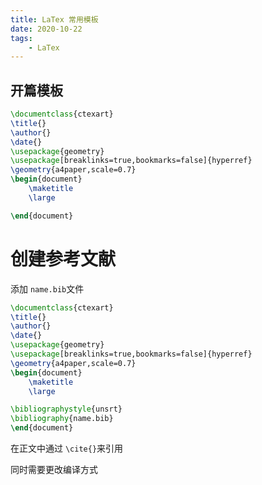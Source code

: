 ```yaml
---
title: LaTex 常用模板
date: 2020-10-22
tags:
    - LaTex
---
```


## 开篇模板

```latex
\documentclass{ctexart}
\title{}
\author{}
\date{}
\usepackage{geometry}
\usepackage[breaklinks=true,bookmarks=false]{hyperref}
\geometry{a4paper,scale=0.7}
\begin{document}
    \maketitle
    \large

\end{document}
```

<!-- more -->

# 创建参考文献

添加 `name.bib`文件

```latex
\documentclass{ctexart}
\title{}
\author{}
\date{}
\usepackage{geometry}
\usepackage[breaklinks=true,bookmarks=false]{hyperref}
\geometry{a4paper,scale=0.7}
\begin{document}
    \maketitle
    \large

\bibliographystyle{unsrt}
\bibliography{name.bib}
\end{document}

```

在正文中通过 `\cite{}`来引用

同时需要更改编译方式

